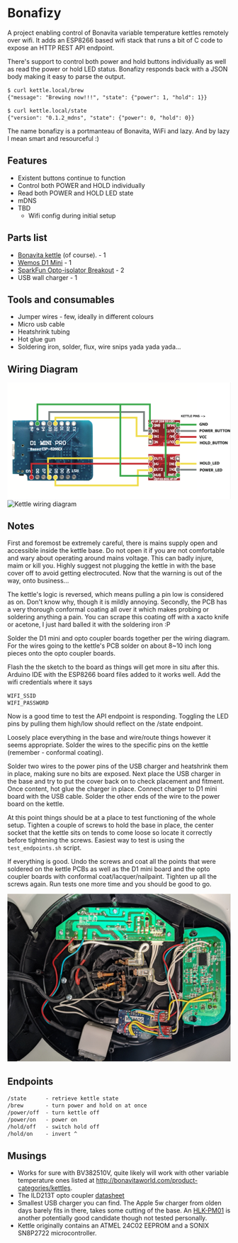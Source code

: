 # Bonafizy

A project enabling control of Bonavita variable temperature kettles remotely over wifi. It adds an ESP8266 based wifi stack that runs a bit of C code to expose an HTTP REST API endpoint.

There's support to control both power and hold buttons individually as well as read the power or hold LED status. Bonafizy responds back with a JSON body making it easy to parse the output.

```
$ curl kettle.local/brew
{"message": "Brewing now!!!", "state": {"power": 1, "hold": 1}}
```

```
$ curl kettle.local/state
{"version": "0.1.2_mdns", "state": {"power": 0, "hold": 0}}
```

The name bonafizy is a portmanteau of Bonavita, WiFi and lazy. And by lazy I mean smart and resourceful :)

## Features
* Existent buttons continue to function
* Control both POWER and HOLD individually
* Read both POWER and HOLD LED state
* mDNS
* TBD
  * Wifi config during initial setup

## Parts list
* [Bonavita kettle](https://bonavitaworld.com/products/category/Kettles) (of course). - 1
* [Wemos D1 Mini](https://www.aliexpress.com/item/32529101036.html) - 1
* [SparkFun Opto-isolator Breakout](https://www.sparkfun.com/products/9118) - 2
* USB wall charger - 1
## Tools and consumables
* Jumper wires - few, ideally in different colours
* Micro usb cable
* Heatshrink tubing
* Hot glue gun
* Soldering iron, solder, flux, wire snips yada yada yada...

## Wiring Diagram
![Bonafizy wiring diagram](Bonafizy.png)
![Kettle wiring diagram](kettle_wiring.jpg)


## Notes
First and foremost be extremely careful, there is mains supply open and accessible inside the kettle base. Do not open it if you are not comfortable and wary about operating around mains voltage. This can badly injure, maim or kill you. Highly suggest not plugging the kettle in with the base cover off to avoid getting electrocuted.
Now that the warning is out of the way, onto business...

The kettle's logic is reversed, which means pulling a pin low is considered as on. Don't know why, though it is mildly annoying. Secondly, the PCB has a very thorough conformal coating all over it which makes probing or soldering anything a pain. You can scrape this coating off with a xacto knife or acetone, I just hard balled it with the soldering iron :P

Solder the D1 mini and opto coupler boards together per the wiring diagram. For the wires going to the kettle's PCB solder on about 8~10 inch long pieces onto the opto coupler boards. 

Flash the the sketch to the board as things will get more in situ after this. Arduino IDE with the ESP8266 board files added to it works well. Add the wifi credentials where it says 
```
WIFI_SSID 
WIFI_PASSWORD
```
Now is a good time to test the API endpoint is responding. Toggling the LED pins by pulling them high/low should reflect on the /state endpoint.

Loosely place everything in the base and wire/route things however it seems appropriate. Solder the wires to the specific pins on the kettle (remember - conformal coating).

Solder two wires to the power pins of the USB charger and heatshrink them in place, making sure no bits are exposed. Next place the USB charger in the base and try to put the cover back on to check placement and fitment. Once content, hot glue the charger in place. Connect charger to D1 mini board with the USB cable. Solder the other ends of the wire to the power board on the kettle.

At this point things should be at a place to test functioning of the whole setup. Tighten a couple of screws to hold the base in place, the center socket that the kettle sits on tends to come loose so locate it correctly before tightening the screws. Easiest way to test is using the `test_endpoints.sh` script.

If everything is good. Undo the screws and coat all the points that were soldered on the kettle PCBs as well as the D1 mini board and the opto coupler boards with conformal coat/lacquer/nailpaint. Tighten up all the screws again. Run tests one more time and you should be good to go.

![All done](bonafizy_hardware.jpg)

## Endpoints
```
/state      - retrieve kettle state
/brew       - turn power and hold on at once
/power/off  - turn kettle off
/power/on   - power on
/hold/off   - switch hold off
/hold/on    - invert ^
```

## Musings
* Works for sure with BV382510V, quite likely will work with other variable temperature ones listed at http://bonavitaworld.com/product-categories/kettles.
* The ILD213T opto coupler [datasheet](https://www.vishay.com/docs/83647/ild205t.pdf)
* Smallest USB charger you can find. The Apple 5w charger from olden days barely fits in there, takes some cutting of the base. An [HLK-PM01](https://www.aliexpress.com/wholesale?catId=0&initiative_id=SB_20200329071832&SearchText=hlk+pm01) is another potentially good candidate though not tested personally.
* Kettle originally contains an ATMEL 24C02 EEPROM and a SONIX SN8P2722 microcontroller.


